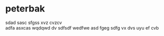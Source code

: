 # peterbak
sdad
sasc
sfgss
xvz 
cvzcv   
adfa
asxcas
wqdqwd
 dv 
sdfsdf
wedfwe
asd
fgeg
sdfg
 vx
dvs
uyu
ef
cvb
